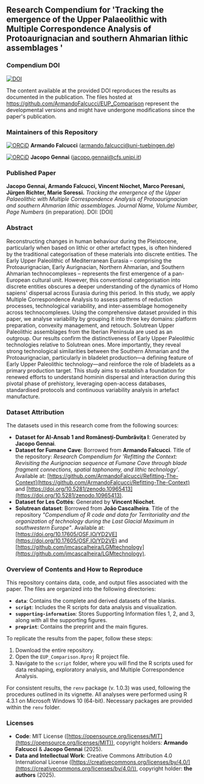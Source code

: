 ## Research Compendium for 'Tracking the emergence of the Upper Palaeolithic with Multiple Correspondence Analysis of Protoaurignacian and southern Ahmarian lithic assemblages '

### Compendium DOI

[![DOI](https://zenodo.org/badge/DOI/10.5281/zenodo.10639552.svg)](https://doi.org/10.5281/zenodo.14843408)

The content available at the provided DOI reproduces the results as documented in the publication. The files hosted at <https://github.com/ArmandoFalcucci/EUP_Comparison> represent the developmental versions and might have undergone modifications since the paper's publication.

### Maintainers of this Repository

[![ORCiD](https://img.shields.io/badge/ORCiD-0000--0002--3255--1005-green.svg)](https://orcid.org/0000-0002-3255-1005) **Armando Falcucci** (<armando.falcucci@uni-tuebingen.de>)

[![ORCiD](https://img.shields.io/badge/ORCiD-0000--0003--2662--2855-green.svg)](https://orcid.org/0000-0003-2662-2855) **Jacopo Gennai** (<jacopo.gennai@cfs.unipi.it>)

### Published Paper

**Jacopo Gennai, Armando Falcucci, Vincent Niochet, Marco Peresani, Jürgen Richter, Marie Soressi.** *Tracking the emergence of the Upper Palaeolithic with Multiple Correspondence Analysis of Protoaurignacian and southern Ahmarian lithic assemblages.* _Journal Name, Volume Number, Page Numbers_ (in preparation). DOI: [DOI]

### Abstract

Reconstructing changes in human behaviour during the Pleistocene, particularly when based on lithic or other artefact types, is often hindered by the traditional categorisation of these materials into discrete entities. The Early Upper Paleolithic of Mediterranean Eurasia – comprising the Protoaurignacian, Early Aurignacian, Northern Ahmarian, and Southern Ahmarian technocomplexes – represents the first emergence of a pan-European cultural unit. However, this conventional categorisation into discrete entities obscures a deeper understanding of the dynamics of Homo sapiens' dispersal across Eurasia during this period. In this study, we apply Multiple Correspondence Analysis to assess patterns of reduction processes, technological variability, and inter-assemblage homogeneity across technocomplexes. Using the comprehensive dataset provided in this paper, we analyse variability by grouping it into three key domains: platform preparation, convexity management, and retouch. Solutrean Upper Paleolithic assemblages from the Iberian Peninsula are used as an outgroup. Our results confirm the distinctiveness of Early Upper Paleolithic technologies relative to Solutrean ones. More importantly, they reveal strong technological similarities between the Southern Ahmarian and the Protoaurignacian, particularly in bladelet production—a defining feature of Early Upper Paleolithic technology—and reinforce the role of bladelets as a primary production target. This study aims to establish a foundation for renewed efforts to understand hominin dispersal and interaction during this pivotal phase of prehistory, leveraging open-access databases, standardised protocols and continuous variability analysis in artefact manufacture.

### Dataset Attribution

The datasets used in this research come from the following sources:

- **Dataset for Al-Ansab 1 and Românesţi-Dumbrăviţa I**: Generated by **Jacopo Gennai**.
- **Dataset for Fumane Cave**: Borrowed from **Armando Falcucci**. Title of the repository: *Research Compendium for 'Refitting the Context: Revisiting the Aurignacian sequence at Fumane Cave through blade fragment connections, spatial taphonomy, and lithic technology'*. Available at: [https://github.com/ArmandoFalcucci/Refitting-The-Context](https://github.com/ArmandoFalcucci/Refitting-The-Context) and [https://doi.org/10.5281/zenodo.10965413](https://doi.org/10.5281/zenodo.10965413).
- **Dataset for Les Cottés**: Generated by **Vincent Niochet**. 
- **Solutrean dataset**: Borrowed from **João Cascalheira**. Title of the repository *"Compendium of R code and data for Territoriality and the organization of technology during the Last Glacial Maximum in southwestern Europe"*. Available at: [https://doi.org/10.17605/OSF.IO/YD2VE](https://doi.org/10.17605/OSF.IO/YD2VE) and [https://github.com/jmcascalheira/LGMtechnology](https://github.com/jmcascalheira/LGMtechnology).

### Overview of Contents and How to Reproduce

This repository contains data, code, and output files associated with the paper. The files are organized into the following directories:

- **`data`**: Contains the complete and derived datasets of the blanks.
- **`script`**: Includes the R scripts for data analysis and visualization.
- **`supporting-information`**: Stores Supporting Information files 1, 2, and 3, along with all the supporting figures.
- **`preprint`**: Contains the preprint and the main figures.

To replicate the results from the paper, follow these steps:

1. Download the entire repository.
2. Open the `EUP_Comparison.Rproj` R project file.
3. Navigate to the `script` folder, where you will find the R scripts used for data reshaping, exploratory analysis, and Multiple Correspondence Analysis.

For consistent results, the `renv` package (v. 1.0.3) was used, following the procedures outlined in its vignette. All analyses were performed using R 4.3.1 on Microsoft Windows 10 (64-bit). Necessary packages are provided within the `renv` folder.

### Licenses

- **Code**: MIT License ([https://opensource.org/licenses/MIT](https://opensource.org/licenses/MIT)), copyright holders: **Armando Falcucci** & **Jacopo Gennai** (2025).
- **Data and Intellectual Work**: Creative Commons Attribution 4.0 International License ([https://creativecommons.org/licenses/by/4.0/](https://creativecommons.org/licenses/by/4.0/)), copyright holder: **the authors** (2025).
